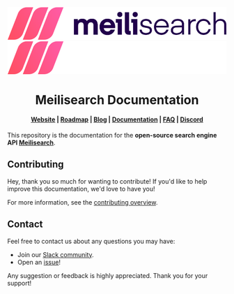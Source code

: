 <p align="center">
  <img src="assets/repo/meilisearch-logo-light.svg?sanitize=true#gh-light-mode-only">
  <img src="assets/repo/meilisearch-logo-dark.svg?sanitize=true#gh-dark-mode-only">
</p>

<h1 align="center">Meilisearch Documentation</h1>

<h4 align="center">
  <a href="https://www.meilisearch.com">Website</a> |
  <a href="https://roadmap.meilisearch.com/tabs/1-under-consideration">Roadmap</a> |
  <a href="https://blog.meilisearch.com">Blog</a> |
  <a href="https://www.meilisearch.com/docs">Documentation</a> |
  <a href="https://www.meilisearch.com/docs/faq">FAQ</a> |
  <a href="https://discord.meilisearch.com">Discord</a>
</h4>

<!--
<a href="https://app.bors.tech/repositories/28374"><img src="https://bors.tech/images/badge_small.svg" alt="Bors enabled"></a>
-->

This repository is the documentation for the **open-source search engine API [Meilisearch](https://github.com/meilisearch/meilisearch)**.

## Contributing

Hey, thank you so much for wanting to contribute! If you'd like to help improve this documentation, we'd love to have you!

For more information, see the [contributing overview](/learn/contributing/overview.mdx).

## Contact

Feel free to contact us about any questions you may have:

- Join our [Slack community](https://slack.meilisearch.com/).
- Open an [issue](https://github.com/meilisearch/documentation/issues)!

Any suggestion or feedback is highly appreciated. Thank you for your support!

